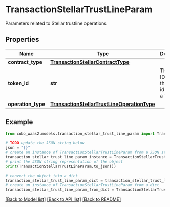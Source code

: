# TransactionStellarTrustLineParam

Parameters related to Stellar trustline operations.

## Properties

Name | Type | Description | Notes
------------ | ------------- | ------------- | -------------
**contract_type** | [**TransactionStellarContractType**](TransactionStellarContractType.md) |  | 
**token_id** | **str** | The token ID, which is the unique identifier of a token. | 
**operation_type** | [**TransactionStellarTrustLineOperationType**](TransactionStellarTrustLineOperationType.md) |  | 

## Example

```python
from cobo_waas2.models.transaction_stellar_trust_line_param import TransactionStellarTrustLineParam

# TODO update the JSON string below
json = "{}"
# create an instance of TransactionStellarTrustLineParam from a JSON string
transaction_stellar_trust_line_param_instance = TransactionStellarTrustLineParam.from_json(json)
# print the JSON string representation of the object
print(TransactionStellarTrustLineParam.to_json())

# convert the object into a dict
transaction_stellar_trust_line_param_dict = transaction_stellar_trust_line_param_instance.to_dict()
# create an instance of TransactionStellarTrustLineParam from a dict
transaction_stellar_trust_line_param_from_dict = TransactionStellarTrustLineParam.from_dict(transaction_stellar_trust_line_param_dict)
```
[[Back to Model list]](../README.md#documentation-for-models) [[Back to API list]](../README.md#documentation-for-api-endpoints) [[Back to README]](../README.md)


